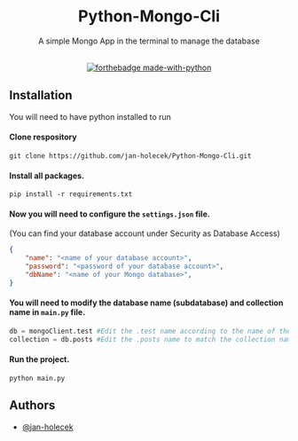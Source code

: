 <h1 align="center">Python-Mongo-Cli</h1>

<div align="center">
A simple Mongo App in the terminal to manage the database
<br><br>

[![forthebadge made-with-python](http://ForTheBadge.com/images/badges/made-with-python.svg)](https://www.python.org/)

</div>

## Installation
You will need to have python installed to run

#### Clone respository
```
git clone https://github.com/jan-holecek/Python-Mongo-Cli.git
```
#### Install all packages.
```
pip install -r requirements.txt
```
#### Now you will need to configure the `settings.json` file.
(You can find your database account under Security as Database Access)
```json
{
	"name": "<name of your database account>",
	"password": "<password of your database account>",
	"dbName": "<name of your Mongo database>",
}
```
#### You will need to modify the database name (subdatabase) and collection name in `main.py` file.
```py
db = mongoClient.test #Edit the .test name according to the name of the database (subdatabase).
collection = db.posts #Edit the .posts name to match the collection name in the database.
```
#### Run the project.
```
python main.py
```
## Authors

- [@jan-holecek](https://www.github.com/jan-holecek)
